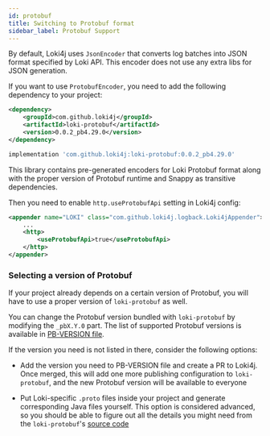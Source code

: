 ```yaml
---
id: protobuf
title: Switching to Protobuf format 
sidebar_label: Protobuf Support
---
```


By default, Loki4j uses `JsonEncoder` that converts log batches into JSON format specified by Loki API.
This encoder does not use any extra libs for JSON generation.

If you want to use `ProtobufEncoder`, you need to add the following dependency to your project:

<!--DOCUSAURUS_CODE_TABS-->
<!--Maven-->

```xml
<dependency>
    <groupId>com.github.loki4j</groupId>
    <artifactId>loki-protobuf</artifactId>
    <version>0.0.2_pb4.29.0</version>
</dependency>
```

<!--Gradle-->

```groovy
implementation 'com.github.loki4j:loki-protobuf:0.0.2_pb4.29.0'
```
<!--END_DOCUSAURUS_CODE_TABS-->

This library contains pre-generated encoders for Loki Protobuf format along with the proper version of Protobuf runtime and Snappy as transitive dependencies.

Then you need to enable `http.useProtobufApi` setting in Loki4j config:

```xml
<appender name="LOKI" class="com.github.loki4j.logback.Loki4jAppender">
    ...
    <http>
        <useProtobufApi>true</useProtobufApi>
    </http>
</appender>
```

### Selecting a version of Protobuf

If your project already depends on a certain version of Protobuf, you will have to use a proper version of `loki-protobuf` as well.

You can change the Protobuf version bundled with `loki-protobuf` by modifying the `_pbX.Y.0` part.
The list of supported Protobuf versions is available in [PB-VERSION file](https://github.com/loki4j/loki-logback-appender/blob/main/loki-protobuf/PB-VERSION).

If the version you need is not listed in there, consider the following options:

- Add the version you need to PB-VERSION file and create a PR to Loki4j. Once merged, this will add one more publishing configuration to `loki-protobuf`, and the new Protobuf version will be available to everyone

- Put Loki-specific `.proto` files inside your project and generate corresponding Java files yourself. This option is considered advanced, so you should be able to figure out all the details you might need from the `loki-protobuf`'s [source code](https://github.com/loki4j/loki-logback-appender/tree/main/loki-protobuf)

